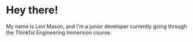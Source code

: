 # Hey there!
My name is Levi Mason, and I'm a junior developer currently going through the Thinkful Engineering Immersion course.


